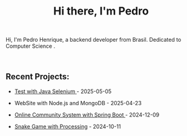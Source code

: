 <h1 align="center">Hi there, I'm <a target="_blank">Pedro</a> </h1>

<br />

Hi, I'm Pedro Henrique, a backend developer from Brasil. Dedicated to Computer Science .

<br />

## Recent Projects:

- <a href='https://github.com/Sousxs/Java-selenium' target='_blank'>Test with Java Selenium </a> - 2025-05-05

- <a> WebSite with Node.js and MongoDB </a> - 2025-04-23

- <a href='https://github.com/Sousxs/POO' target='_blank'>Online Community System with Spring Boot </a> - 2024-12-09

- <a href='https://github.com/Sousxs/GAMES/tree/main/Snake' target='_blank'>Snake Game with Processing</a> - 2024-10-11
  

<br />




